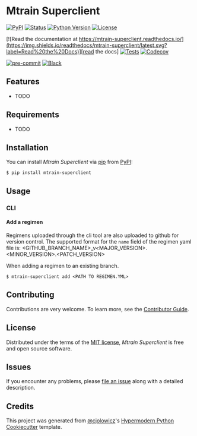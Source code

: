 # Mtrain Superclient

[![PyPI](https://img.shields.io/pypi/v/mtrain-superclient.svg)][pypi_]
[![Status](https://img.shields.io/pypi/status/mtrain-superclient.svg)][status]
[![Python Version](https://img.shields.io/pypi/pyversions/mtrain-superclient)][python version]
[![License](https://img.shields.io/pypi/l/mtrain-superclient)][license]

[![Read the documentation at https://mtrain-superclient.readthedocs.io/](https://img.shields.io/readthedocs/mtrain-superclient/latest.svg?label=Read%20the%20Docs)][read the docs]
[![Tests](https://github.com/mochic/mtrain-superclient/workflows/Tests/badge.svg)][tests]
[![Codecov](https://codecov.io/gh/mochic/mtrain-superclient/branch/main/graph/badge.svg)][codecov]

[![pre-commit](https://img.shields.io/badge/pre--commit-enabled-brightgreen?logo=pre-commit&logoColor=white)][pre-commit]
[![Black](https://img.shields.io/badge/code%20style-black-000000.svg)][black]

[pypi_]: https://pypi.org/project/mtrain-superclient/
[status]: https://pypi.org/project/mtrain-superclient/
[python version]: https://pypi.org/project/mtrain-superclient
[read the docs]: https://mtrain-superclient.readthedocs.io/
[tests]: https://github.com/mochic/mtrain-superclient/actions?workflow=Tests
[codecov]: https://app.codecov.io/gh/mochic/mtrain-superclient
[pre-commit]: https://github.com/pre-commit/pre-commit
[black]: https://github.com/psf/black

## Features

- TODO

## Requirements

- TODO

## Installation

You can install _Mtrain Superclient_ via [pip] from [PyPI]:

```console
$ pip install mtrain-superclient
```

## Usage

### CLI

#### Add a regimen

Regimens uploaded through the cli tool are also uploaded to github for version control. The supported format for the `name` field of the regimen yaml file is:
<GITHUB_BRANCH_NAME>_v<MAJOR_VERSION>.<MINOR_VERSION>.<PATCH_VERSION>

When adding a regimen to an existing branch.

```console
$ mtrain-superclient add <PATH TO REGIMEN.YML>
```

## Contributing

Contributions are very welcome.
To learn more, see the [Contributor Guide].

## License

Distributed under the terms of the [MIT license][license],
_Mtrain Superclient_ is free and open source software.

## Issues

If you encounter any problems,
please [file an issue] along with a detailed description.

## Credits

This project was generated from [@cjolowicz]'s [Hypermodern Python Cookiecutter] template.

[@cjolowicz]: https://github.com/cjolowicz
[pypi]: https://pypi.org/
[hypermodern python cookiecutter]: https://github.com/cjolowicz/cookiecutter-hypermodern-python
[file an issue]: https://github.com/mochic/mtrain-superclient/issues
[pip]: https://pip.pypa.io/

<!-- github-only -->

[license]: https://github.com/mochic/mtrain-superclient/blob/main/LICENSE
[contributor guide]: https://github.com/mochic/mtrain-superclient/blob/main/CONTRIBUTING.md
[command-line reference]: https://mtrain-superclient.readthedocs.io/en/latest/usage.html
